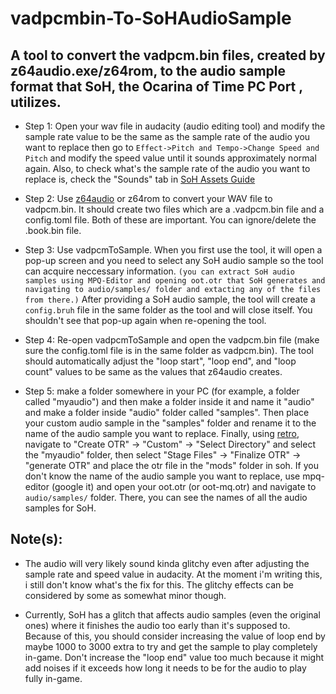 # vadpcmbin-To-SoHAudioSample
## A tool to convert the vadpcm.bin files, created by z64audio.exe/z64rom, to the audio sample format that SoH, the Ocarina of Time PC Port , utilizes.

* Step 1: Open your wav file in audacity (audio editing tool) and modify the sample rate value to be the same as the sample rate of the audio you want to replace then go to `Effect->Pitch and Tempo->Change Speed and Pitch` and modify the speed value until it sounds approximately normal again. Also, to check what's the sample rate of the audio you want to replace is, check the "Sounds" tab in [SoH Assets Guide](https://docs.google.com/spreadsheets/d/1rOTt_7Wr0OGfMR9tHom8dDOooM3rUocz9xi7axpR0sY/edit?usp=sharing)

* Step 2: Use [z64audio](https://github.com/z64tools/z64audio/releases/tag/2.2.0) or z64rom to convert your WAV file to vadpcm.bin. It should create two files which are a .vadpcm.bin file and a config.toml file. Both of these are important. You can ignore/delete the .book.bin file.

* Step 3: Use vadpcmToSample. When you first use the tool, it will open a pop-up screen and you need to select any SoH audio sample so the tool can acquire neccessary information. `(you can extract SoH audio samples using MPQ-Editor and opening oot.otr that SoH generates and navigating to audio/samples/ folder and extacting any of the files from there.)` After providing a SoH audio sample, the tool will create a `config.bruh` file in the same folder as the tool and will close itself. You shouldn't see that pop-up again when re-opening the tool.

* Step 4: Re-open vadpcmToSample and open the vadpcm.bin file (make sure the config.toml file is in the same folder as vadpcm.bin). The tool should automatically adjust the "loop start", "loop end", and "loop count" values to be same as the values that z64audio creates.

* Step 5: make a folder somewhere in your PC (for example, a folder called "myaudio") and then make a folder inside it and name it "audio" and make a folder inside "audio" folder called "samples". Then place your custom audio sample in the "samples" folder and rename it to the name of the audio sample you want to replace. Finally, using [retro](https://github.com/HarbourMasters64/retro), navigate to "Create OTR" -> "Custom" -> "Select Directory" and select the "myaudio" folder, then select "Stage Files" -> "Finalize OTR" -> "generate OTR" and place the otr file in the "mods" folder in soh. If you don't know the name of the audio sample you want to replace, use mpq-editor (google it) and open your oot.otr (or oot-mq.otr) and navigate to `audio/samples/` folder. There, you can see the names of all the audio samples for SoH.

## Note(s):
* The audio will very likely sound kinda glitchy even after adjusting the sample rate and speed value in audacity. At the moment i'm writing this, i still don't know what's the fix for this. The glitchy effects can be considered by some as somewhat minor though.

* Currently, SoH has a glitch that affects audio samples (even the original ones) where it finishes the audio too early than it's supposed to. Because of this, you should consider increasing the value of loop end by maybe 1000 to 3000 extra to try and get the sample to play completely in-game. Don't increase the "loop end" value too much because it might add noises if it exceeds how long it needs to be for the audio to play fully in-game.
